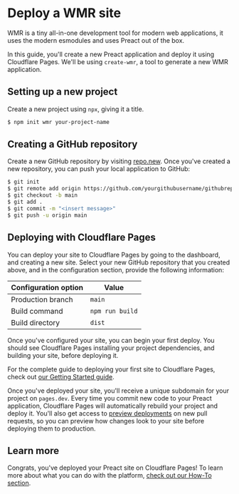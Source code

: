 # Deploy a WMR site

WMR is a tiny all-in-one development tool for modern web applications, it uses the modern esmodules and uses Preact
out of the box.

In this guide, you'll create a new Preact application and deploy it using Cloudflare Pages. We'll be using `create-wmr`, a tool to generate a new WMR application.

## Setting up a new project

Create a new project using `npx`, giving it a title.

```sh
$ npm init wmr your-project-name
```

## Creating a GitHub repository

Create a new GitHub repository by visiting [repo.new](https://repo.new). Once you've created a new repository, you can push your local application to GitHub:

```sh
$ git init
$ git remote add origin https://github.com/yourgithubusername/githubrepo
$ git checkout -b main
$ git add .
$ git commit -m "<insert message>"
$ git push -u origin main
```

## Deploying with Cloudflare Pages

You can deploy your site to Cloudflare Pages by going to the dashboard, and creating a new site. Select your new GitHub repository that you created above, and in the configuration section, provide the following information:

<TableLayout>

| Configuration option | Value           |
| -------------------- | --------------- |
| Production branch    | `main`          |
| Build command        | `npm run build` |
| Build directory      | `dist`          |

</TableLayout>

Once you've configured your site, you can begin your first deploy. You should see Cloudflare Pages installing your project dependencies, and building your site, before deploying it.

<Aside>

For the complete guide to deploying your first site to Cloudflare Pages, check out [our Getting Started guide](/getting-started).

</Aside>

Once you've deployed your site, you'll receive a unique subdomain for your project on `pages.dev`. Every time you commit new code to your Preact application, Cloudflare Pages will automatically rebuild your project and deploy it. You'll also get access to [preview deployments](/platform/preview-deployments) on new pull requests, so you can preview how changes look to your site before deploying them to production.

## Learn more

Congrats, you've deployed your Preact site on Cloudflare Pages! To learn more about what you can do with the platform, [check out our How-To section](/how-to).
